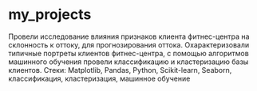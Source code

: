 # my_projects
Провели исследование влияния признаков клиента фитнес-центра на склонность к оттоку, для прогнозирования оттока. Охарактеризовали типичные портреты клиентов фитнес-центра, с помощью алгоритмов машинного обучения провели классификацию и кластеризацию базы клиентов. 
Стеки: Matplotlib, Pandas, Python, Scikit-learn, Seaborn, классификация, кластеризация, машинное обучение

